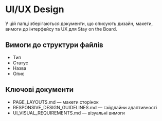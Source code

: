 # UI/UX Design

У цій папці зберігаються документи, що описують дизайн, макети, вимоги до інтерфейсу та UX для Stay on the Board.

## Вимоги до структури файлів
- Тип
- Статус
- Назва
- Опис

## Ключові документи
- PAGE_LAYOUTS.md — макети сторінок
- RESPONSIVE_DESIGN_GUIDELINES.md — гайдлайни адаптивності
- UI_VISUAL_REQUIREMENTS.md — візуальні вимоги 